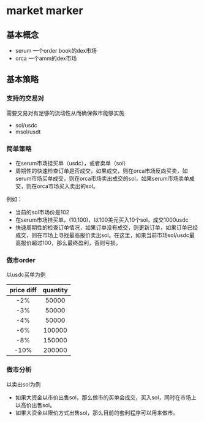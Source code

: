 # market marker

## 基本概念

* serum  一个order book的dex市场
* orca 一个amm的dex市场

## 基本策略

### 支持的交易对

需要交易对有足够的流动性从而确保做市能够实施
* sol/usdc
* msol/usdt

### 简单策略
* 在serum市场挂买单（usdc），或者卖单（sol）
* 周期性的快速检查订单是否成交，如果成交，则在orca市场反向买卖，如serum市场买单成交，则在orca市场卖出成交的sol，如果serum市场卖单成交，则在orca市场买入卖出的sol。

例如：
* 当前的sol市场价是102
* 在serum市场挂买单，(10,100)，以100美元买入10个sol，成交1000usdc
* 快速周期性的检查订单情况，如果订单没有成交，则更新订单，如果订单已经成交，则在市场上寻找最高报价卖出sol。在这里，如果当前市场sol/usdc最高报价超过100，那么最终盈利，否则亏损。

### 做市order
以usdc买单为例

|price diff|quantity|
|:--:|:--:|
|-2%|50000|
|-3%|50000|
|-4%|50000|
|-6%|100000|
|-8%|150000|
|-10%|200000|

### 做市分析
以卖出sol为例

* 如果大资金以市价出售sol，那么做市的买单会成交，买入sol，同时在市场上以高价出售sol。
* 如果大资金以限价方式出售sol，那么目前的套利程序可以用来做市。


